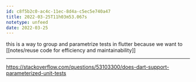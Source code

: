 ```yaml
---
id: c8f5b2c0-ac4c-11ec-8d4a-c5ec5e740a47
title: 2022-03-25T11h03m53.067s
notetype: unfeed
date: 2022-03-25
---
```

this is a way to group and parametrize tests in flutter because we want to [[notes/reuse code for efficiency and maintainability]]

---

https://stackoverflow.com/questions/53103300/does-dart-support-parameterized-unit-tests
